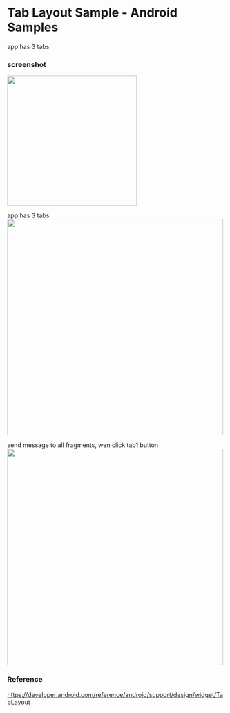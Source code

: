 Tab Layout Sample  - Android Samples
===============

app has 3 tabs <br/>

### screenshot <br/>
<image src="https://raw.githubusercontent.com/ohwada/Android_Samples/master/TabLayoutSample/screenshot/screenshot_tab_layout_page_tab1.png" width="300" /><br/>

app has 3 tabs <br/>
<image src="https://raw.githubusercontent.com/ohwada/Android_Samples/master/TabLayoutSample/screenshot/tab_layout_page.png" width="500" /><br/>

send message to all fragments, wen click tab1 button <br/>
<image src="https://raw.githubusercontent.com/ohwada/Android_Samples/master/TabLayoutSample/screenshot/tablayout_clicked.png" width="500" /><br/>

### Reference <br/>
https://developer.android.com/reference/android/support/design/widget/TabLayout

